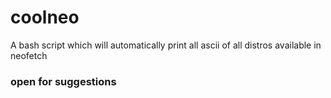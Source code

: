 # coolneo
A bash script which will automatically print all ascii of all distros available in neofetch

### open for suggestions
